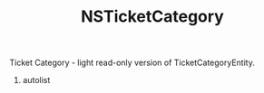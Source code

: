﻿---
uid: crmscript_ref_NSTicketCategory
title: NSTicketCategory
intellisense: Void.NSTicketCategory
keywords: NSTicketCategory
so.topic: reference
---

Ticket Category - light read-only version of TicketCategoryEntity.

1. autolist 

